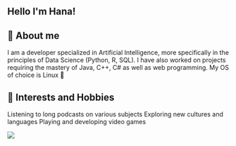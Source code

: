 ## Hello I'm Hana!

## 🌟 About me
I am a developer specialized in Artificial Intelligence, more specifically in the principles of Data Science (Python, R, SQL).
I have also worked on projects requiring the mastery of Java, C++, C# as well as web programming.
My OS of choice is Linux 🐧

## 🌱 Interests and Hobbies
Listening to long podcasts on various subjects
Exploring new cultures and languages
Playing and developing video games

![](https://komarev.com/ghpvc/?username=hanaeddoud-poc&color=green)
